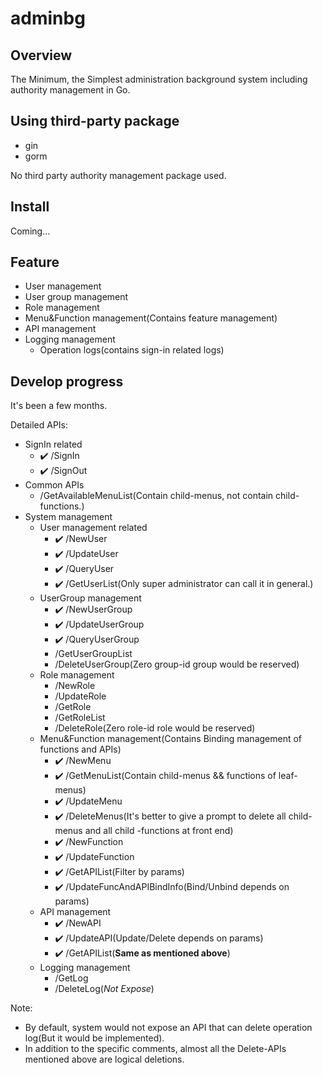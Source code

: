 # adminbg

## Overview
The Minimum, the Simplest administration background system including authority management in Go. 

## Using third-party package
- gin
- gorm

No third party authority management package used.

## Install

Coming...

## Feature

-   User management
-   User group management
-   Role management
-   Menu&Function management(Contains feature management)
-   API management
-   Logging management
    -   Operation logs(contains sign-in related logs)

<!-- 
## 前端功能
-  系统管理
	-	用户管理
	    -   增删改查
	    -   此页面包含对用户绑定组的操作（一个用户可绑定多个组）
    -	用户组管理
        -   有不可删的默认组
        -   增删改查
	-	角色管理
	    -   有不可删的默认角色
	    -   增删改查
	-	菜单管理
	    -   菜单、以及叶子菜单下的功能管理（增删查改）
	    -   此页面包含对功能绑定API的操作（一个功能可绑定多个API）
	-   API管理（单独开放给技术管理员角色）
	    -   增删查改（普通账户不应被授予API的任何管理权限）
	-	日志管理
            -	操作日志(包含登录相关)
    -   通用API
        -   获取当前用户可访问的菜单信息（包含子菜单，不包含也不需要功能）
-->

## Develop progress
It's been a few months.

Detailed APIs:
-   SignIn related
    -   ✔️ /SignIn 
    -   ✔️ /SignOut 
-   Common APIs
    -   /GetAvailableMenuList(Contain child-menus, not contain child-functions.)
-   System management
    -   User management related
        -   ✔️ /NewUser 
        -   ✔️ /UpdateUser 
        -   ✔️ /QueryUser
        -   ✔️ /GetUserList(Only super administrator can call it in general.)
    -   UserGroup management
        -   ✔️ /NewUserGroup
        -   ✔️ /UpdateUserGroup
        -   ✔️ /QueryUserGroup
        -   /GetUserGroupList
        -   /DeleteUserGroup(Zero group-id group would be reserved)
    -   Role management
        -   /NewRole
        -   /UpdateRole
        -   /GetRole
        -   /GetRoleList
        -   /DeleteRole(Zero role-id role would be reserved)
    -   Menu&Function management(Contains Binding management of functions and APIs)
        -   ✔️ /NewMenu
        -   ✔️ /GetMenuList(Contain child-menus && functions of leaf-menus)
        -   ✔️ /UpdateMenu
        -   ✔️ /DeleteMenus(It's better to give a prompt to delete all child-menus and all child -functions at front end)
        -   ✔️ /NewFunction
        -   ✔️ /UpdateFunction
        -   ✔️ /GetAPIList(Filter by params)
        -   ✔️ /UpdateFuncAndAPIBindInfo(Bind/Unbind depends on params)
    -   API management
        -   ✔️ /NewAPI
        -   ✔️ /UpdateAPI(Update/Delete depends on params)
        -   ✔️ /GetAPIList(**Same as mentioned above**)
    -   Logging management
        -   /GetLog
        -   /DeleteLog(_Not Expose_)


Note: 
-   By default, system would not expose an API that can delete operation log(But it would be implemented).
-   In addition to the specific comments, almost all the Delete-APIs mentioned above are logical deletions.
